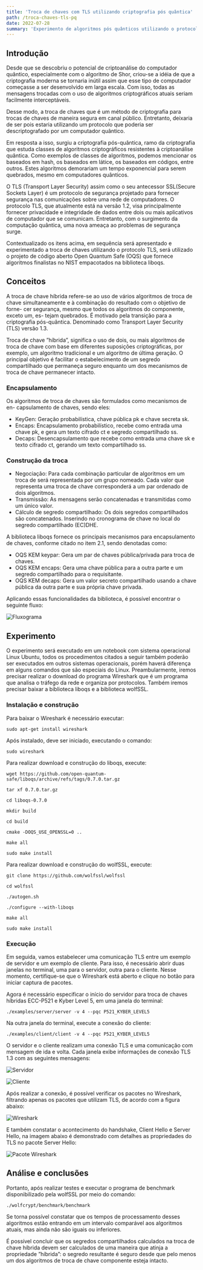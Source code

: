 ```yaml
---
title: 'Troca de chaves com TLS utilizando criptografia pós quântica'
path: /troca-chaves-tls-pq
date: 2022-07-28
summary: 'Experimento de algoritmos pós quânticos utilizando o protocolo TLS na troca de chaves.'
---
```


## Introdução
Desde que se descobriu o potencial de criptoanálise do computador quântico,
especialmente com o algoritmo de Shor, criou-se a idéia de que a criptografia
moderna se tornaria inútil assim que esse tipo de computador começasse a ser
desenvolvido em larga escala. Com isso, todas as mensagens trocadas com o
uso de algoritmos criptográficos atuais seriam facilmente interceptáveis.

Desse modo, a troca de chaves que é um método de criptografia para trocas de chaves de maneira segura em canal público. Entretanto, deixaria de ser pois estaria utilizando um protocolo que poderia ser descriptografado por um computador quântico.

Em resposta a isso, surgiu a criptografia pós-quântica, ramo da criptografia que estuda classes de algoritmos criptográficos resistentes à criptoanálise quântica. Como exemplos de classes de algoritmos, podemos mencionar os baseados em hash, os baseados em látice, os baseados em códigos, entre outros. Estes algoritmos demorariam um tempo exponencial para serem quebrados, mesmo em computadores quânticos.

O TLS (Transport Layer Security) assim como o seu antecessor SSL(Secure Sockets Layer) é um protocolo de segurança projetado para fornecer segurança nas comunicações sobre uma rede de computadores. O protocolo TLS, que atualmente está na versão 1.2, visa principalmente fornecer privacidade e integridade de dados entre dois ou mais aplicativos de computador que se comunicam. Entretanto, com o surgimento da computação quântica, uma nova ameaça ao problemas de segurança surge.

Contextualizado os itens acima, em sequência será apresentado e experimentado a troca de chaves utilizando o protocolo TLS, será utilizado o projeto de código aberto Open Quantum Safe (OQS) que fornece algoritmos finalistas no NIST empacotados na biblioteca liboqs.

## Conceitos

A troca de chave hı́brida refere-se ao uso de vários algoritmos de troca de
chave simultaneamente e à combinação do resultado com o objetivo de forne-
cer segurança, mesmo que todos os algoritmos do componente, exceto um, es-
tejam quebrados. É motivado pela transição para a criptografia pós-quântica.
Denominado como Transport Layer Security (TLS) versão 1.3.

Troca de chave ”hı́brida”, significa o uso de dois, ou mais algoritmos de troca de chave com base em diferentes suposições criptográficas, por exemplo, um algoritmo tradicional e um algoritmo de última geração. O principal objetivo é facilitar o estabelecimento de um segredo compartilhado que permaneça seguro enquanto um dos mecanismos de troca de chave permanecer intacto.

### Encapsulamento
Os algoritmos de troca de chaves são formulados como mecanismos de en-
capsulamento de chaves, sendo eles:
- KeyGen: Geração probabilı́stica, chave pública pk e chave secreta sk.
- Encaps: Encapsulamento probabilı́stico, recebe como entrada uma chave
pk, e gera um texto cifrado ct e segredo compartilhado ss.
- Decaps: Desencapsulamento que recebe como entrada uma chave sk e
texto cifrado ct, gerando um texto compartilhado ss.

### Construção da troca
- Negociação: Para cada combinação particular de algoritmos em um
troca de será representada por um grupo nomeado. Cada valor que
representa uma troca de chave corresponderá a um par ordenado de
dois algoritmos.
- Transmissão: As mensagens serão concatenadas e transmitidas como
um único valor.
- Cálculo de segredo compartilhado: Os dois segredos compartilhados são
concatenados. Inserindo no cronograma de chave no local do segredo
compartilhado (EC)DHE.

A biblioteca liboqs fornece os principais mecanismos para encapsulamento
de chaves, conforme citado no item 2.1, sendo denotadas como:

- OQS KEM keypar: Gera um par de chaves pública/privada para
troca de chaves.
- OQS KEM encaps: Gera uma chave pública para a outra parte e um
segredo compartilhado para o requisitante.
- OQS KEM decaps: Gera um valor secreto compartilhado usando a
chave pública da outra parte e sua própria chave privada.

Aplicando essas funcionalidades da biblioteca, é possı́vel encontrar o seguinte fluxo:

![Fluxograma](https://raw.githubusercontent.com/rafaelbcastilhos/rafaelbcastilhos.github.io/master/post/images/troca-chave-tls-pq-fluxo.png)

## Experimento
O experimento será executado em um notebook com sistema operacional Linux Ubuntu, todos os procedimentos citados a seguir também poderão ser executados em outros sistemas operacionais, porém haverá diferença em alguns comandos que são especiais do Linux. Preambularmente, iremos precisar realizar o download do programa Wireshark que é um programa que analisa o tráfego da rede e organiza por protocolos. Também iremos precisar baixar a biblioteca liboqs e a biblioteca wolfSSL.

### Instalação e construção 

Para baixar o Wireshark é necessário executar:
```
sudo apt-get install wireshark
```
Após instalado, deve ser iniciado, executando o comando:
```
sudo wireshark
```
Para realizar download e construção do liboqs, execute:
```
wget https://github.com/open-quantum-safe/liboqs/archive/refs/tags/0.7.0.tar.gz

tar xf 0.7.0.tar.gz

cd liboqs-0.7.0

mkdir build

cd build

cmake -DOQS_USE_OPENSSL=0 ..

make all

sudo make install
```

Para realizar download e construção do wolfSSL, execute:
```
git clone https://github.com/wolfssl/wolfssl

cd wolfssl

./autogen.sh

./configure --with-liboqs

make all

sudo make install
```

### Execução

Em seguida, vamos estabelecer uma comunicação TLS entre um exemplo de servidor e um exemplo de cliente. Para isso, é necessário abrir duas janelas no terminal, uma para o servidor, outra para o cliente. Nesse momento, certifique-se que o Wireshark está aberto e clique no botão para iniciar captura de pacotes.

Agora é necessário especificar o inı́cio do servidor para troca de chaves
hı́bridas ECC-P521 e Kyber Level 5, em uma janela do terminal:
```
./examples/server/server -v 4 --pqc P521_KYBER_LEVEL5
```
Na outra janela do terminal, execute a conexão do cliente:
```
./examples/client/client -v 4 --pqc P521_KYBER_LEVEL5
```

O servidor e o cliente realizam uma conexão TLS e uma comunicação com mensagem de ida e volta. Cada janela exibe informações de conexão TLS 1.3 com as seguintes mensagens:

![Servidor](https://raw.githubusercontent.com/rafaelbcastilhos/rafaelbcastilhos.github.io/master/post/images/troca-chave-tls-pq-servidor.png)

![Cliente](https://raw.githubusercontent.com/rafaelbcastilhos/rafaelbcastilhos.github.io/master/post/images/troca-chave-tls-pq-cliente.png)

Após realizar a conexão, é possı́vel verificar os pacotes no Wireshark, filtrando apenas os pacotes que utilizam TLS, de acordo com a figura abaixo:

![Wireshark](https://raw.githubusercontent.com/rafaelbcastilhos/rafaelbcastilhos.github.io/master/post/images/troca-chave-tls-pq-wireshark.png)

E também constatar o acontecimento do handshake, Client Hello e Server Hello, na imagem abaixo é demonstrado com detalhes as propriedades do TLS no pacote Server Hello:

![Pacote Wireshark](https://raw.githubusercontent.com/rafaelbcastilhos/rafaelbcastilhos.github.io/master/post/images/troca-chave-tls-pq-pacote.png)

## Análise e conclusões
Portanto, após realizar testes e executar o programa de benchmark disponibilizado pela wolfSSL por meio do comando:
```
./wolfcrypt/benchmark/benchmark
```
Se torna possı́vel constatar que os tempos de processamento desses algoritmos
estão entrando em um intervalo comparável aos algoritmos atuais, mas ainda
não são iguais ou inferiores.

É possı́vel concluir que os segredos compartilhados calculados na troca
de chave hı́brida devem ser calculados de uma maneira que atinja a propriedade ”hı́brida”: o segredo resultante é seguro desde que pelo menos um dos algoritmos de troca de chave componente esteja intacto.

